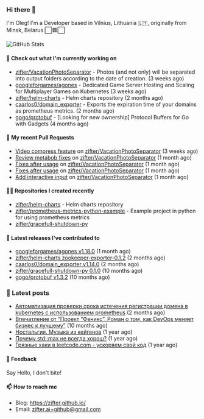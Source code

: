 ### Hi there 👋

I'm Oleg! I'm a Developer based in Vilnius, Lithuania 🇱🇹, originally from Minsk, Belarus ⬜🟥⬜

![GitHub Stats](https://github-readme-stats.vercel.app/api?username=zifter&count_private=true&theme=tokyonight&show_icons=true)

#### 👷 Check out what I'm currently working on

- [zifter/VacationPhotoSeparator](https://github.com/zifter/VacationPhotoSeparator) - Photos (and not only) will be separated into output folders according to the date of creation. (3 weeks ago)
- [googleforgames/agones](https://github.com/googleforgames/agones) - Dedicated Game Server Hosting and Scaling for Multiplayer Games on Kubernetes (3 weeks ago)
- [zifter/helm-charts](https://github.com/zifter/helm-charts) - Helm charts repository (2 months ago)
- [caarlos0/domain_exporter](https://github.com/caarlos0/domain_exporter) - Exports the expiration time of your domains as prometheus metrics. (2 months ago)
- [gogo/protobuf](https://github.com/gogo/protobuf) - [Looking for new ownership] Protocol Buffers for Go with Gadgets (4 months ago)

#### 🔨 My recent Pull Requests

- [Video compress feature](https://github.com/zifter/VacationPhotoSeparator/pull/10) on [zifter/VacationPhotoSeparator](https://github.com/zifter/VacationPhotoSeparator) (3 weeks ago)
- [Review metabob fixes](https://github.com/zifter/VacationPhotoSeparator/pull/9) on [zifter/VacationPhotoSeparator](https://github.com/zifter/VacationPhotoSeparator) (1 month ago)
- [Fixes after usage](https://github.com/zifter/VacationPhotoSeparator/pull/8) on [zifter/VacationPhotoSeparator](https://github.com/zifter/VacationPhotoSeparator) (1 month ago)
- [Fixes after usage](https://github.com/zifter/VacationPhotoSeparator/pull/7) on [zifter/VacationPhotoSeparator](https://github.com/zifter/VacationPhotoSeparator) (1 month ago)
- [Add interactive input](https://github.com/zifter/VacationPhotoSeparator/pull/6) on [zifter/VacationPhotoSeparator](https://github.com/zifter/VacationPhotoSeparator) (1 month ago)

#### 👨‍💻 Repositories I created recently
- [zifter/helm-charts](https://github.com/zifter/helm-charts) - Helm charts repository
- [zifter/prometheus-metrics-python-example](https://github.com/zifter/prometheus-metrics-python-example) - Example project in python for using prometheus metrics
- [zifter/gracefull-shutdown-py](https://github.com/zifter/gracefull-shutdown-py)

#### 🚀 Latest releases I've contributed to
- [googleforgames/agones v1.18.0](https://github.com/googleforgames/agones/releases/tag/v1.18.0) (1 month ago)
- [zifter/helm-charts zookeeper-exporter-0.1.2](https://github.com/zifter/helm-charts/releases/tag/zookeeper-exporter-0.1.2) (2 months ago)
- [caarlos0/domain_exporter v1.14.0](https://github.com/caarlos0/domain_exporter/releases/tag/v1.14.0) (2 months ago)
- [zifter/gracefull-shutdown-py 0.1.0](https://github.com/zifter/gracefull-shutdown-py/releases/tag/0.1.0) (10 months ago)
- [gogo/protobuf v1.3.2](https://github.com/gogo/protobuf/releases/tag/v1.3.2) (10 months ago)

### 📄 Latest posts
- [Автоматизация проверки срока истечения регистрации домена в kubernetes с использованием prometheus](https://zifter.github.io/devops/2021/09/12/domain-expiration-prometheus-exporter.html) (2 months ago)
- [Впечатление от “Проект “Феникс”. Роман о том, как DevOps меняет бизнес к лучшему”](https://zifter.github.io/offtopic/2021/01/09/fenix-book-review.html) (10 months ago)
- [Ностальгия. Музыка из кейгенов](https://zifter.github.io/offtopic/2020/10/28/patch-music-nostalgia.html) (1 year ago)
- [Почему std::max не всегда хорош?](https://zifter.github.io/programming/2020/09/16/max-disassemble.html) (1 year ago)
- [Грязные хаки в leetcode.com - ускоряем свой код](https://zifter.github.io/programming/2020/09/06/leetcode-hack.html) (1 year ago)

#### 💬 Feedback

Say Hello, I don't bite!

#### 📫 How to reach me

- Blog: https://zifter.github.io/
- Email: zifter.ai+github@gmail.com
